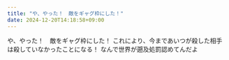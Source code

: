 ```yaml
---
title: "や、やった！　敵をギャグ枠にした！"
date: 2024-12-20T14:18:58+09:00
---
```

や、やった！　敵をギャグ枠にした！
これにより、今まであいつが殺した相手は殺していなかったことになる！
なんで世界が遡及処罰認めてんだよ
